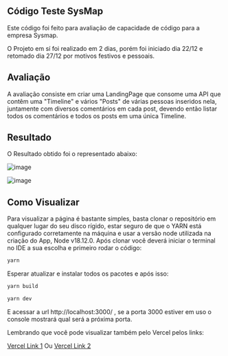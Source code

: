 ## Código Teste SysMap

Este código foi feito para avaliação de capacidade de código para a empresa Sysmap.

O Projeto em sí foi realizado em 2 dias, porém foi iniciado dia 22/12 e retomado dia 27/12 por motivos festivos e pessoais.

## Avaliação

A avaliação consiste em criar uma LandingPage que consome uma API que contêm uma "Timeline" e vários "Posts" de várias pessoas inseridos nela, juntamente com diversos comentários em cada post, devendo então listar todos os comentários e todos os posts em uma única Timeline.

## Resultado

O Resultado obtido foi o representado abaixo:

![image](https://user-images.githubusercontent.com/78921702/209745746-c83ffff9-14dc-4175-b22a-d987d419a82a.png)

![image](https://user-images.githubusercontent.com/78921702/209745791-32f88a64-8b77-4cdb-9c44-9c117cbc3201.png)

## Como Visualizar

Para visualizar a página é bastante simples, basta clonar o repositório em qualquer lugar do seu disco rígido, estar seguro de que o YARN está configurado corretamente na máquina e usar a versão node utilizada na criação do App, Node v18.12.0. Após clonar você deverá iniciar o terminal no IDE a sua escolha e primeiro rodar o código:

```bash
yarn
```

Esperar atualizar e instalar todos os pacotes e após isso:

```bash
yarn build

yarn dev
```

E acessar a url http://localhost:3000/ , se a porta 3000 estiver em uso o console mostrará qual será a próxima porta.

Lembrando que você pode visualizar também pelo Vercel pelos links:

[Vercel Link 1](https://sysmap.vercel.app/)
Ou
[Vercel Link 2](https://sysmap-omarbahmad.vercel.app/)

